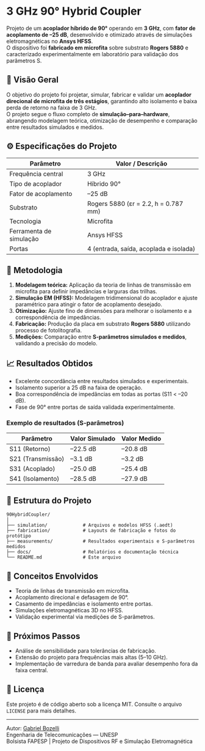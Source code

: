
# 3 GHz 90° Hybrid Coupler

Projeto de um **acoplador híbrido de 90°** operando em **3 GHz**, com **fator de acoplamento de –25 dB**, desenvolvido e otimizado através de simulações eletromagnéticas no **Ansys HFSS**.  
O dispositivo foi **fabricado em microfita** sobre substrato **Rogers 5880** e caracterizado experimentalmente em laboratório para validação dos parâmetros S.

## 📡 Visão Geral

O objetivo do projeto foi projetar, simular, fabricar e validar um **acoplador direcional de microfita de três estágios**, garantindo alto isolamento e baixa perda de retorno na faixa de 3 GHz.  
O projeto segue o fluxo completo de **simulação–para–hardware**, abrangendo modelagem teórica, otimização de desempenho e comparação entre resultados simulados e medidos.

## ⚙️ Especificações do Projeto

| Parâmetro | Valor / Descrição |
|------------|-------------------|
| Frequência central | 3 GHz |
| Tipo de acoplador | Híbrido 90° |
| Fator de acoplamento | –25 dB |
| Substrato | Rogers 5880 (εr = 2.2, h = 0.787 mm) |
| Tecnologia | Microfita |
| Ferramenta de simulação | Ansys HFSS |
| Portas | 4 (entrada, saída, acoplada e isolada) |

## 🧠 Metodologia

1. **Modelagem teórica:** Aplicação da teoria de linhas de transmissão em microfita para definir impedâncias e larguras das trilhas.  
2. **Simulação EM (HFSS):** Modelagem tridimensional do acoplador e ajuste paramétrico para atingir o fator de acoplamento desejado.  
3. **Otimização:** Ajuste fino de dimensões para melhorar o isolamento e a correspondência de impedâncias.  
4. **Fabricação:** Produção da placa em substrato **Rogers 5880** utilizando processo de fotolitografia.  
5. **Medições:** Comparação entre **S-parâmetros simulados e medidos**, validando a precisão do modelo.

## 📈 Resultados Obtidos

- Excelente concordância entre resultados simulados e experimentais.  
- Isolamento superior a 25 dB na faixa de operação.  
- Boa correspondência de impedâncias em todas as portas (S11 < –20 dB).  
- Fase de 90° entre portas de saída validada experimentalmente.  

### Exemplo de resultados (S-parâmetros)

| Parâmetro | Valor Simulado | Valor Medido |
|------------|----------------|---------------|
| S11 (Retorno) | –22.5 dB | –20.8 dB |
| S21 (Transmissão) | –3.1 dB | –3.2 dB |
| S31 (Acoplado) | –25.0 dB | –25.4 dB |
| S41 (Isolamento) | –28.5 dB | –27.9 dB |

## 🧩 Estrutura do Projeto

```
90HybridCoupler/
│
├── simulation/             # Arquivos e modelos HFSS (.aedt)
├── fabrication/            # Layouts de fabricação e fotos do protótipo
├── measurements/           # Resultados experimentais e S-parâmetros medidos
├── docs/                   # Relatórios e documentação técnica
└── README.md               # Este arquivo
```

## 🔬 Conceitos Envolvidos

- Teoria de linhas de transmissão em microfita.  
- Acoplamento direcional e defasagem de 90°.  
- Casamento de impedâncias e isolamento entre portas.  
- Simulações eletromagnéticas 3D no HFSS.  
- Validação experimental via medições de S-parâmetros.  

## 🚀 Próximos Passos

- Análise de sensibilidade para tolerâncias de fabricação.  
- Extensão do projeto para frequências mais altas (5–10 GHz).  
- Implementação de varredura de banda para avaliar desempenho fora da faixa central.  

## 📄 Licença

Este projeto é de código aberto sob a licença MIT. Consulte o arquivo `LICENSE` para mais detalhes.

---

Autor: [Gabriel Bozelli](https://github.com/gbozelli)  
Engenharia de Telecomunicações — UNESP  
Bolsista FAPESP | Projeto de Dispositivos RF e Simulação Eletromagnética
